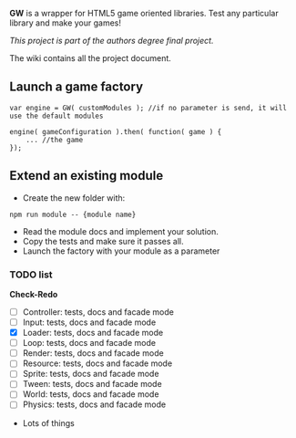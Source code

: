 **GW** is a wrapper for HTML5 game oriented libraries. Test any particular library and make your games!

*This project is part of the authors degree final project.*

The wiki contains all the project document.

## Launch a game factory

 ```
 var engine = GW( customModules ); //if no parameter is send, it will use the default modules
 
 engine( gameConfiguration ).then( function( game ) {
     ... //the game
 });
 ```
 
## Extend an existing module
 
 - Create the new folder with:
 ```
 npm run module -- {module name}
 ```
 
 - Read the module docs and implement your solution.
 - Copy the tests and make sure it passes all.
 - Launch the factory with your module as a parameter

### TODO list

 **Check-Redo**
 
 - [ ] Controller: tests, docs and facade mode
 - [ ] Input: tests, docs and facade mode
 - [x] Loader: tests, docs and facade mode
 - [ ] Loop: tests, docs and facade mode
 - [ ] Render: tests, docs and facade mode
 - [ ] Resource: tests, docs and facade mode
 - [ ] Sprite: tests, docs and facade mode
 - [ ] Tween: tests, docs and facade mode
 - [ ] World: tests, docs and facade mode
 - [ ] Physics: tests, docs and facade mode

 - Lots of things
